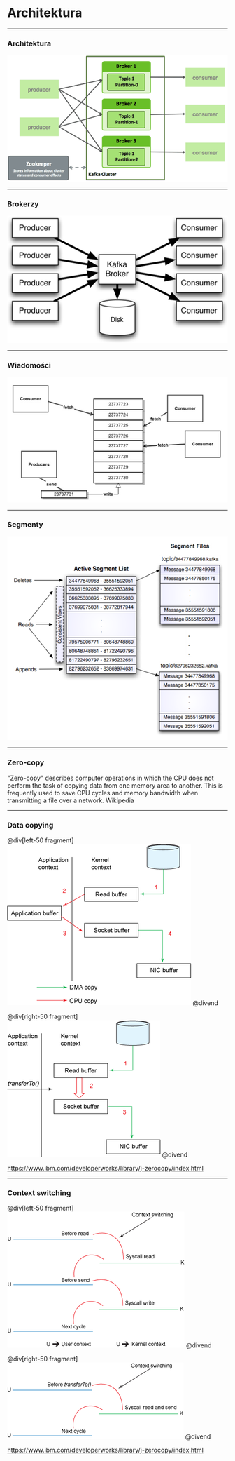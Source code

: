 
# Architektura


---
### Architektura
![](img/architecture/Kafka-Broker-Diagram.png)



---
### Brokerzy
![](img/architecture/broker-on-disk.png)



---
### Wiadomości
![](img/architecture/messages.jpg)



---
### Segmenty
![](img/architecture/segments.png)


---
### Zero-copy
"Zero-copy" describes computer operations in which the CPU does not perform the task of copying data from one memory area to another. This is frequently used to save CPU cycles and memory bandwidth when transmitting a file over a network. Wikipedia



---
### Data copying

@div[left-50 fragment]
![](img/architecture/traditional-data-copying.gif)
@divend

@div[right-50 fragment]
![](img/architecture/zero-copy-data-copying.gif)
@divend

<span class="footer">https://www.ibm.com/developerworks/library/j-zerocopy/index.html</span>



---
### Context switching

@div[left-50 fragment]
![](img/architecture/traditional-context-switching.gif)
@divend

@div[right-50 fragment]
![](img/architecture/zero-copy-context-switching.gif)
@divend

<span class="footer">https://www.ibm.com/developerworks/library/j-zerocopy/index.html</span>